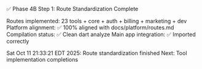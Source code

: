 ✅ Phase 4B Step 1: Route Standardization Complete

Routes implemented: 23 tools + core + auth + billing + marketing + dev
Platform alignment: ✅ 100% aligned with docs/platform/routes.md
Compilation status: ✅ Clean dart analyze
Main app integration: ✅ Imported correctly

Sat Oct 11 21:33:21 EDT 2025: Route standardization finished
Next: Tool implementation completions

